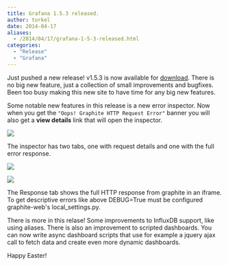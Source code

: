 ```yaml
---
title: Grafana 1.5.3 released.
author: torkel
date: 2014-04-17
aliases:
  - /2014/04/17/grafana-1-5-3-released.html
categories:
  - "Release"
  - "Grafana"
---
```


Just pushed a new release! v1.5.3 is now available for [download](https://grafana.com/get). There is no big new feature, just a collection
of small improvements and bugfixes. Been too busy making this new site to have time for any big
new features.

Some notable new features in this release is a new error inspector. Now when you get the `"Oops! Graphite HTTP Request Error"` banner
you will also get a **view details** link that will open the inspector.

![](/assets/img/blog/error_inspector_view_details.png)

The inspector has two tabs, one with request details and one with the full error response.

![](/assets/img/blog/error_inspector.png)


![](/assets/img/blog/error_inspector2.png)

The Response tab shows the full HTTP response from graphite in an iframe. To get descriptive errors like above
DEBUG=True must be configured graphite-web's local_settings.py.


There is more in this relase! Some improvements to InfluxDB support, like using aliases. There is also an improvement to scripted dashboards. You
can now write async dashboard scripts that use for example a jquery ajax call to fetch data and create even more dynamic dashboards.

Happy Easter!
